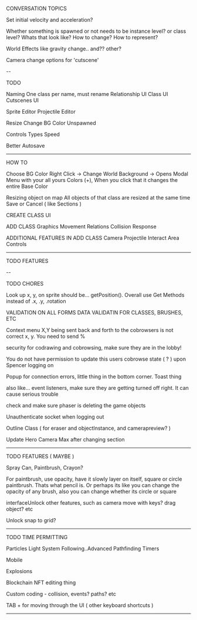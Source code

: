 CONVERSATION TOPICS

Set initial velocity and acceleration?

Whether something is spawned or not needs to be instance level? or class level? Whats that look like? How to change? How to represent?

World Effects like gravity change.. and?? other?

Camera change options for 'cutscene'

--

TODO
 
Naming
  One class per name, must rename
Relationship UI
Class UI
Cutscenes UI

Sprite Editor
Projectile Editor

Resize
Change BG Color
Unspawned

Controls
  Types
  Speed

Better Autosave

--------

HOW TO

Choose BG Color
  Right Click -> Change World Background -> Opens Modal Menu with your all yours Colors (+), When you click that it changes the entire Base Color

Resizing object on map
  All objects of that class are resized at the same time
  Save or Cancel ( like Sections )

CREATE CLASS UI

  ADD CLASS
    Graphics
    Movement
    Relations
    Collision Response

  ADDITIONAL FEATURES IN ADD CLASS
    Camera
    Projectile
    Interact Area
    Controls

---

TODO FEATURES


--

TODO CHORES 

Look up x, y, on sprite should be... getPosition(). Overall use Get Methods instead of .x, .y, .rotation

VALIDATION ON ALL FORMS
DATA VALIDATIN FOR CLASSES, BRUSHES, ETC

Context menu X,Y being sent back and forth to the cobrowsers is not correct x, y. You need to send %

security for codrawing and cobrowsing, make sure they are in the lobby!

You do not have permission to update this users cobrowse state ( ? ) upon Spencer logging on 

Popup for connection errors, little thing in the bottom corner. Toast thing

also like... event listeners, make sure they are getting turned off right. It can cause serious trouble

check and make sure phaser is deleting the game objects

Unauthenticate socket when logging out

Outline Class ( for eraser and objectInstance, and camerapreview? )

Update Hero Camera Max after changing section

--------

TODO FEATURES ( MAYBE )

Spray Can, Paintbrush, Crayon?

For paintbrush, use opacity, have it slowly layer on itself, square or circle paintbrush. Thats what pencil is. Or perhaps its like you can change the opacity of any brush, also you can change whether its circle or square

interfaceUnlock other features, such as camera move with keys? drag object? etc

Unlock snap to grid?

--------

TODO TIME PERMITTING

Particles
Light System
Following..Advanced Pathfinding
Timers

Mobile

Explosions

Blockchain NFT editing thing

Custom coding - collision, events? paths? etc

TAB + for moving through the UI ( other keyboard shortcuts )

--------